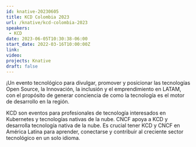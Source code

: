 ```yaml
---
id: knative-20230605
title: KCD Colombia 2023
url: /knative/kcd-colombia-2023
speakers:
 - KCD
date: 2023-06-05T10:30:38-06:00
start_date: 2022-03-16T10:00:00Z
link:  
video: 
projects: Knative
draft: false
---
```


¡Un evento tecnológico para divulgar, promover y posicionar las tecnologías Open Source, la Innovación, la inclusión y el emprendimiento en LATAM, con el propósito de generar conciencia de como la tecnología es el motor de desarrollo en la región.

KCD son eventos para profesionales de tecnología interesados en Kubernetes y tecnologías nativas de la nube. CNCF apoya a KCD y desarrolla tecnología nativa de la nube. Es crucial tener KCD y CNCF en América Latina para aprender, conectarse y contribuir al creciente sector tecnológico en un solo idioma.

